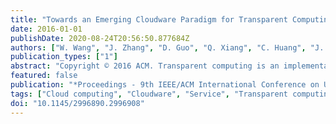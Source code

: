 ```yaml
---
title: "Towards an Emerging Cloudware Paradigm for Transparent Computing"
date: 2016-01-01
publishDate: 2020-08-24T20:56:50.877684Z
authors: ["W. Wang", "J. Zhang", "D. Guo", "Q. Xiang", "C. Huang", "J. Chang", "L. Zhang"]
publication_types: ["1"]
abstract: "Copyright © 2016 ACM. Transparent computing is an implementation of ubiquitous computing that is aimed at providing active services for users. In transparent computing, the execution (computation) of computer instructions and data is temporally and spatially separated from their storage. Cloud computing solves the issue of data cloudlization, while transparent computing solves the one of software cloudlization. This paper define the concept of Cloudware, and discusses how to deploy Cloudware in cloud environment efficiently. Based on a loosely coupled von Neumann computing model (also called Cygnus Model), we proposes a new platform to construct the PaaS platform which can directly deploy software on the cloud without any modification, while achieving a new model by the browser services, and we call it transparent computing 2.0. By using micro-service architecture, we can achieve such characteristics as good performance, scalable deployment, faults tolerance and flexible configuration. Finally, we presents a Cloudware PaaS platform prototype, called CloudwareHub, and demonstrates the promising of the transparent computing 2.0 with the support of Cloudware technology."
featured: false
publication: "*Proceedings - 9th IEEE/ACM International Conference on Utility and Cloud Computing, UCC 2016*"
tags: ["Cloud computing", "Cloudware", "Service", "Transparent computing"]
doi: "10.1145/2996890.2996908"
---
```


